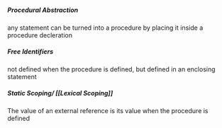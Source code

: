 ##### Procedural Abstraction
any statement can be turned into a procedure by placing it inside a procedure decleration
##### Free Identifiers
not defined when the procedure is defined, but defined in an enclosing statement 
##### Static Scoping/ [[Lexical Scoping]]
The value of an external reference is its value when the procedure is defined